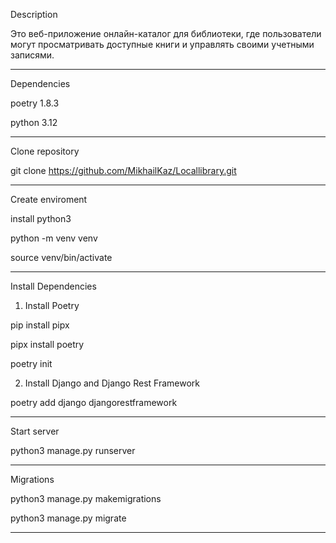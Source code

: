 Description

Это веб-приложение онлайн-каталог для библиотеки, где пользователи могут просматривать 
доступные книги и управлять своими учетными записями.

-----------------------------------------------------------------------------------------

Dependencies

poetry 1.8.3

python 3.12

-----------------------------------------------------------------------------------------

Clone repository

git clone https://github.com/MikhailKaz/Locallibrary.git

-----------------------------------------------------------------------------------------

Create enviroment

install python3
 
python -m venv venv

source venv/bin/activate

-----------------------------------------------------------------------------------------

Install Dependencies

1. Install Poetry

pip install pipx

pipx install poetry

poetry init

2. Install Django and Django Rest Framework

poetry add django djangorestframework

-----------------------------------------------------------------------------------------

Start server 

python3 manage.py runserver

-----------------------------------------------------------------------------------------

Migrations

python3 manage.py makemigrations

python3 manage.py migrate

-----------------------------------------------------------------------------------------


